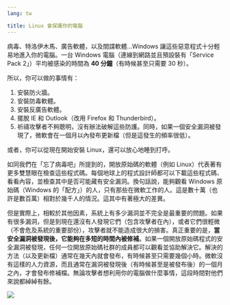 ```yaml
---
lang: tw

title: Linux 會保護你的電腦
---
```


病毒、特洛伊木馬、廣告軟體，以及間諜軟體…Windows 讓這些惡意程式十分輕易地進入你的電腦。一台 Windows 電腦（連線到網路並且預設裝有「Service Pack 2」）平均被感染的時間為 <b>40 分鐘</b>（有時候甚至只需要 30 秒）。


所以，你可以做的事情有：
<ol>
<li>安裝防火牆。</li>
<li>安裝防毒軟體。</li>
<li>安裝反廣告軟體。</li>
<li>擺脫 IE 和 Outlook（改用 Firefox 和 Thunderbird）。</li>
<li>祈禱攻擊者不夠聰明，沒有辦法破解這些防護。同時，如果一個安全漏洞被發現了，微軟會在一個月以內發布更新檔（但是這發生的頻率很低）。</li></ol>

或者，你可以從現在開始安裝 Linux，還可以放心地睡到打呼。

如同我們在「忘了病毒吧」所提到的，開放原始碼的軟體（例如 Linux）代表著有更多雙慧眼在檢查這些程式碼。每個地球上的程式設計師都可以下載這些程式碼、看看內容，並檢查其中是否可能藏有安全漏洞。換句話說，能夠觀看 Windows 原始碼（Windows 的「配方」）的人，只有那些在微軟工作的人。這是數十萬（也許是數百萬）相對於幾千人的情況。這其中有著極大的差異。

但是實際上，相較於其他因素，系統上有多少漏洞並不完全是最重要的問題。如果有很多漏洞，但是到現在還沒有人發現它們（包含攻擊者在內），或者它們很輕微（不會危及系統的重要部份），攻擊者就不能造成很大的損害。真正重要的是，<b>當安全漏洞被發現後，它能夠在多短的時間內被修補</b>。如果一個開放原始碼程式的安全漏洞被發現，任何一位開放原始碼社群的成員都可以觀看並協助解決它。解決的方法（以及更新檔）通常在幾天內就會發布，有時候甚至只需要幾個小時。微軟沒有這樣的人力資源，而且通常在漏洞被發現後（有時候甚至是被發布後）的一個月之內，才會發布修補檔。無論攻擊者想利用你的電腦做什麼事情，這段時間對他們來說都綽綽有餘。


<img src="Images/security_thumb.png" />




